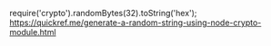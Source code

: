 require('crypto').randomBytes(32).toString('hex');
https://quickref.me/generate-a-random-string-using-node-crypto-module.html
